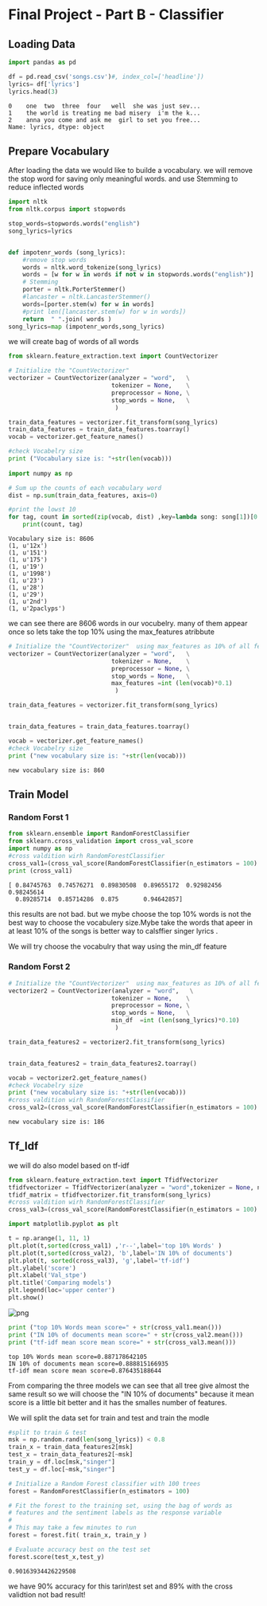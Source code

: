 
# Final Project - Part B - Classifier

## Loading Data


```python
import pandas as pd

df = pd.read_csv('songs.csv')#, index_col=['headline'])
lyrics= df['lyrics']
lyrics.head(3)
```




    0    one  two  three  four   well  she was just sev...
    1    the world is treating me bad misery  i'm the k...
    2    anna you come and ask me  girl to set you free...
    Name: lyrics, dtype: object



## Prepare Vocabulary

After loading the data we would like to builde a vocabulary. we will remove the stop word for saving only meaningful words. and use Stemming to reduce inflected words


```python
import nltk
from nltk.corpus import stopwords 

stop_words=stopwords.words("english") 
song_lyrics=lyrics


def impotenr_words (song_lyrics):
    #remove stop words
    words = nltk.word_tokenize(song_lyrics)
    words = [w for w in words if not w in stopwords.words("english")]
    # Stemming
    porter = nltk.PorterStemmer()
    #lancaster = nltk.LancasterStemmer()
    words=[porter.stem(w) for w in words]   
    #print len([lancaster.stem(w) for w in words]) 
    return  " ".join( words )
song_lyrics=map (impotenr_words,song_lyrics)
```

we will create bag of words of all words


```python
from sklearn.feature_extraction.text import CountVectorizer

# Initialize the "CountVectorizer"  
vectorizer = CountVectorizer(analyzer = "word",   \
                             tokenizer = None,    \
                             preprocessor = None, \
                             stop_words = None,   \
                              ) 

train_data_features = vectorizer.fit_transform(song_lyrics)
train_data_features = train_data_features.toarray()
vocab = vectorizer.get_feature_names()

#check Vocabelry size
print ("Vocabulary size is: "+str(len(vocab)))
                 
import numpy as np

# Sum up the counts of each vocabulary word
dist = np.sum(train_data_features, axis=0)

#print the lowst 10
for tag, count in sorted(zip(vocab, dist) ,key=lambda song: song[1])[0:10]:
    print(count, tag)      
```

    Vocabulary size is: 8606
    (1, u'12x')
    (1, u'151')
    (1, u'175')
    (1, u'19')
    (1, u'1998')
    (1, u'23')
    (1, u'28')
    (1, u'29')
    (1, u'2nd')
    (1, u'2paclyps')
    

we can see there are 8606 words in our vocubelry. many of them appear once so lets take the top 10% using the max_features atribbute


```python
# Initialize the "CountVectorizer"  using max_features as 10% of all features 
vectorizer = CountVectorizer(analyzer = "word",   \
                             tokenizer = None,    \
                             preprocessor = None, \
                             stop_words = None,   \
                             max_features =int (len(vocab)*0.1) 
                              ) 

train_data_features = vectorizer.fit_transform(song_lyrics)


train_data_features = train_data_features.toarray() 

vocab = vectorizer.get_feature_names()
#check Vocabelry size
print ("new vocabulary size is: "+str(len(vocab)))
```

    new vocabulary size is: 860
    

## Train Model

### Random Forst 1


```python
from sklearn.ensemble import RandomForestClassifier
from sklearn.cross_validation import cross_val_score
import numpy as np
#cross valdition wirh RandomForestClassifier
cross_val1=(cross_val_score(RandomForestClassifier(n_estimators = 100)  , train_data_features, df["singer"],cv=10))  
print (cross_val1)

```

    [ 0.84745763  0.74576271  0.89830508  0.89655172  0.92982456  0.98245614
      0.89285714  0.85714286  0.875       0.94642857]
    

this  results are not bad. but we mybe choose the top 10% words is not the best way to choose the vocabulery size.Mybe take the words that apeer in at least 10% of the songs is better way to calsffier singer lyrics .

We will try choose the vocabulry that way using the min_df feature

### Random Forst 2


```python
# Initialize the "CountVectorizer"  using max_features as 10% of all features 
vectorizer2 = CountVectorizer(analyzer = "word",   \
                             tokenizer = None,    \
                             preprocessor = None, \
                             stop_words = None,   \
                             min_df  =int (len(song_lyrics)*0.10) 
                              ) 

train_data_features2 = vectorizer2.fit_transform(song_lyrics)


train_data_features2 = train_data_features2.toarray() 

vocab = vectorizer2.get_feature_names()
#check Vocabelry size
print ("new vocabulary size is: "+str(len(vocab)))
#cross valdition wirh RandomForestClassifier
cross_val2=(cross_val_score(RandomForestClassifier(n_estimators = 100)  , train_data_features2, df["singer"],cv=10))  
```

    new vocabulary size is: 186
    

## Tf_Idf 

we will do also model based on tf-idf


```python
from sklearn.feature_extraction.text import TfidfVectorizer
tfidfvectorizer = TfidfVectorizer(analyzer = "word",tokenizer = None, ngram_range=(1,3), max_features = 200, stop_words = None,min_df=1, use_idf=True)
tfidf_matrix = tfidfvectorizer.fit_transform(song_lyrics)
#cross valdition wirh RandomForestClassifier
cross_val3=(cross_val_score(RandomForestClassifier(n_estimators = 100)  , tfidf_matrix, df["singer"],cv=10))  

```


```python
import matplotlib.pyplot as plt

t = np.arange(1, 11, 1)
plt.plot(t,sorted(cross_val1) ,'r--',label='top 10% Words' )
plt.plot(t,sorted(cross_val2), 'b',label='IN 10% of documents')
plt.plot(t, sorted(cross_val3), 'g',label='tf-idf')
plt.ylabel('score')
plt.xlabel('Val_stpe')
plt.title('Comparing models')
plt.legend(loc='upper center')
plt.show()
```


![png](images/output_19_0.png)



```python
print ("top 10% Words mean score=" + str(cross_val1.mean()))
print ("IN 10% of documents mean score=" + str(cross_val2.mean()))
print ("tf-idf mean score mean score=" + str(cross_val3.mean()))
```

    top 10% Words mean score=0.887178642105
    IN 10% of documents mean score=0.888815166935
    tf-idf mean score mean score=0.876435188644
    

From comparing the three models we can see that all tree give almost the same result so we will choose the "IN 10% of documents" because it mean score is a little bit better and it has the smalles number of features.

We will split the data set for train and test and train the modle


```python
#split to train & test
msk = np.random.rand(len(song_lyrics)) < 0.8
train_x = train_data_features2[msk]
test_x = train_data_features2[~msk]
train_y = df.loc[msk,"singer"]
test_y = df.loc[~msk,"singer"]

# Initialize a Random Forest classifier with 100 trees
forest = RandomForestClassifier(n_estimators = 100) 

# Fit the forest to the training set, using the bag of words as 
# features and the sentiment labels as the response variable
#
# This may take a few minutes to run
forest = forest.fit( train_x, train_y )

# Evaluate accuracy best on the test set
forest.score(test_x,test_y)
```




    0.90163934426229508



we have 90% accuracy for this tarin\test set  and 89% with the cross validtion not bad result!
